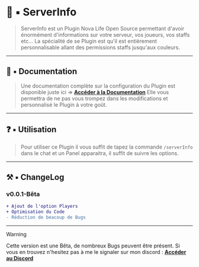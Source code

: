 # 📍​ ▪ ServerInfo

> ServerInfo est un Plugin Nova Life Open Source permettant d'avoir énormément d'informations sur votre serveur, vos joueurs, vos staffs etc... La spécialité de se Plugin est qu'il est entièrement
> personnalisable allant des permissions staffs jusqu'aux couleurs.

---

## ​📙​ ▪ Documentation

> Une documentation complète sur la configuration du Plugin est disponible juste ici => [**Accéder à la Documentation**]()
> Elle vous permettra de ne pas vous trompez dans les modifications et personnalisé le Plugin à votre goût.

---

## ❓ ▪ Utilisation

> Pour utiliser ce Plugin il vous suffit de tapez la commande `/serverInfo` dans le chat et un Panel apparaitra, il suffit de suivre les options.

---

## ⚒️​ ▪ ChangeLog

### v0.0.1-Bêta

```diff
+ Ajout de l'option Players
+ Optimisation du Code
- Réduction de beacoup de Bugs
```

---

> [!WARNING]
> Cette version est une Bêta, de nombreux Bugs peuvent être présent. Si vous en trouvez n'hesitez pas à me le signaler sur mon discord : [**Accéder au Discord**](https://discord.gg/UqpXhG2hqG)
